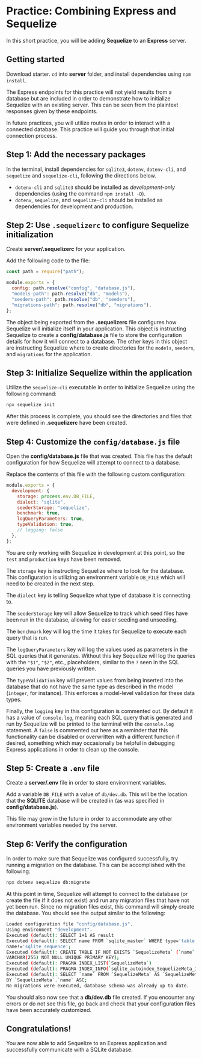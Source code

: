 # Practice: Combining Express and Sequelize

In this short practice, you will be adding **Sequelize** to an **Express**
server.

## Getting started

Download starter. `cd` into __server__ folder, and install dependencies using
`npm install`.

The Express endpoints for this practice will not yield results from a database but
are included in order to demonstrate how to initialize Sequelize with an
existing server. This can be seen from the plaintext responses given by these
endpoints.

In future practices, you will utilize routes in order to interact with a
connected database. This practice will guide you through that initial connection
process.

## Step 1: Add the necessary packages

In the terminal, install dependencies for `sqlite3`, `dotenv`, `dotenv-cli`, and
`sequelize` and `sequelize-cli`, following the directions below.

- `dotenv-cli` and `sqlite3` should be installed as _development-only_ dependencies (using the command `npm install -D`).
- `dotenv`, `sequelize`, and `sequelize-cli` should be installed as dependencies for development and production.


## Step 2: Use `.sequelizerc` to configure Sequelize initialization

Create __server/.sequelizerc__ for your application.

Add the following code to the file:

```js
const path = require("path");

module.exports = {
  config: path.resolve("config", "database.js"),
  "models-path": path.resolve("db", "models"),
  "seeders-path": path.resolve("db", "seeders"),
  "migrations-path": path.resolve("db", "migrations"),
};
```

The object being exported from the __.sequelizerc__ file configures how
Sequelize will initialize itself in your application. This object is instructing
Sequelize to create a __config/database.js__ file to store the configuration
details for how it will connect to a database. The other keys in this object are
instructing Sequelize where to create directories for the `models`, `seeders`,
and `migrations` for the application.


## Step 3: Initialize Sequelize within the application

Utilize the `sequelize-cli` executable in order to initialize Sequelize using
the following command:

```powershell
npx sequelize init
```

After this process is complete, you should see the directories and files that
were defined in __.sequelizerc__ have been created.


## Step 4: Customize the `config/database.js` file

Open the __config/database.js__ file that was created. This file has the default
configuration for how Sequelize will attempt to connect to a database.

Replace the contents of this file with the following custom configuration:

```js
module.exports = {
  development: {
    storage: process.env.DB_FILE,
    dialect: "sqlite",
    seederStorage: "sequelize",
    benchmark: true,
    logQueryParameters: true,
    typeValidation: true,
    // logging: false
  },
};
```

You are only working with Sequelize in development at this point, so the `test`
and `production` keys have been removed.

The `storage` key is instructing Sequelize where to look for the database. This
configuration is utilizing an environment variable `DB_FILE` which will need to
be created in the next step.

The `dialect` key is telling Sequelize what type of database it is connecting
to.

The `seederStorage` key will allow Sequelize to track which seed files have been
run in the database, allowing for easier seeding and unseeding.

The `benchmark` key will log the time it takes for Sequelize to execute each
query that is run.

The `logQueryParameters` key will log the values used as parameters in the SQL
queries that it generates. Without this key Sequelize will log the queries with
the `"$1"`, `"$2"`, etc., placeholders, similar to the `?` seen in the SQL
queries you have previously written.

The `typeValidation` key will prevent values from being inserted into the
database that do not have the same type as described in the model (`integer`,
for instance). This enforces a model-level validation for these data types.

Finally, the `logging` key in this configuration is commented out. By default it
has a value of `console.log`, meaning each SQL query that is generated and run
by Sequelize will be printed to the terminal with the `console.log` statement. A
`false` is commented out here as a reminder that this functionality can be
disabled or overwritten with a different function if desired, something which
may occasionally be helpful in debugging Express applications in order to clean
up the console.


## Step 5: Create a `.env` file

Create a __server/.env__ file in order to store environment variables.

Add a variable `DB_FILE` with a value of `db/dev.db`. This will be the location
that the **SQLITE** database will be created in (as was specified in
__config/database.js__).

This file may grow in the future in order to accommodate any other environment
variables needed by the server.


## Step 6: Verify the configuration

In order to make sure that Sequelize was configured successfully, try running a
migration on the database. This can be accomplished with the following:

```bash
npx dotenv sequelize db:migrate
```

At this point in time, Sequelize will attempt to connect to the database (or
create the file if it does not exist) and run any migration files that have not
yet been run. Since no migration files exist, this command will simply create
the database. You should see the output similar to the following:

```bash
Loaded configuration file "config/database.js".
Using environment "development".
Executed (default): SELECT 1+1 AS result
Executed (default): SELECT name FROM `sqlite_master` WHERE type='table' and
name!='sqlite_sequence';
Executed (default): CREATE TABLE IF NOT EXISTS `SequelizeMeta` (`name`
VARCHAR(255) NOT NULL UNIQUE PRIMARY KEY);
Executed (default): PRAGMA INDEX_LIST(`SequelizeMeta`)
Executed (default): PRAGMA INDEX_INFO(`sqlite_autoindex_SequelizeMeta_1`)
Executed (default): SELECT `name` FROM `SequelizeMeta` AS `SequelizeMeta` ORDER
BY `SequelizeMeta`.`name` ASC;
No migrations were executed, database schema was already up to date.
```

You should also now see that a __db/dev.db__ file created. If you encounter any
errors or do not see this file, go back and check that your configuration files
have been accurately customized.


## Congratulations!

You are now able to add Sequelize to an Express application and successfully
communicate with a SQLite database.